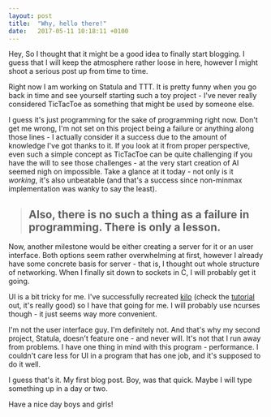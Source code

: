 ```yaml
---
layout: post
title:  "Why, hello there!"
date:   2017-05-11 10:18:11 +0100
---
```


Hey,
So I thought that it might be a good idea to finally start blogging. I guess that I will keep the atmosphere rather loose in here, however I might shoot a serious post up from time to time.


Right now I am working on Statula and TTT. It is pretty funny when you go back in time and see yourself starting such a toy project - I've never really considered TicTacToe as something that might be used by someone else.


I guess it's just programming for the sake of programming right now. Don't get me wrong, I'm not set on this project being a failure or anything along those lines - I actually consider it a success due to the amount of knowledge I've got thanks to it. If you look at 
it from proper perspective, even such a simple concept as TicTacToe can be quite challenging if you have the will to see those challenges - at the very start creation of AI seemed nigh on impossible. Take a glance at it today - not only is it *working*, it's also unbeatable (and that's a success since non-minmax implementation was wanky to say the least). 

> ## Also, there is no such a thing as a failure in programming. There is only a lesson. 


Now, another milestone would be either creating a server for it or an user interface. Both options seem rather overwhelming at first, however I already have some concrete basis for server - that is, I thought out whole structure of networking. When I finally sit down to sockets in C, I will probably get it going. 


UI is a bit tricky for me. I've successfully recreated [kilo](https://github.com/antirez/kilo) (check the [tutorial](http://viewsourcecode.org/snaptoken/kilo/) out, it's really good) so I have that going for me. I will probably use ncurses though -  it just seems way more convenient. 

I'm not the user interface guy. I'm definitely not. And that's why my second project, Statula, doesn't feature one - and never will. It's not that I run away from problems. I have one thing in mind with this program - performance. I couldn't care less for UI in a program that has one job, and it's supposed to do it well. 

I guess that's it. My first blog post. Boy, was that quick. Maybe I will type something up in a day or two. 

Have a nice day boys and girls!
